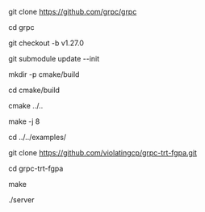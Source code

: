 git clone https://github.com/grpc/grpc

cd grpc

git checkout -b v1.27.0

git submodule update --init

mkdir -p cmake/build

cd cmake/build

cmake ../..

make -j 8

cd ../../examples/

git clone https://github.com/violatingcp/grpc-trt-fgpa.git

cd grpc-trt-fgpa

make

./server
